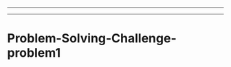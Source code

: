 -------------------
-----------------------------------------------------------------------------------
# Problem-Solving-Challenge-problem1
